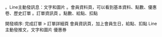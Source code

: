 。Line主動發訊息：文字和圖片
。會員資料頁，可以看到基本資料、點數、優惠卷、歷史訂單
。訂單資訊頁
。點數、給點、扣點


開發順序:
完成訂單 > 訂單詳細頁
會員資訊頁，加上會員生日，給點、扣點
Line主動發推文，文字和圖片
優惠券

